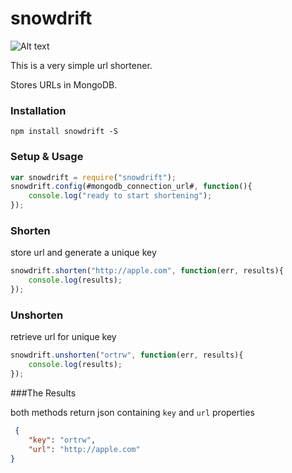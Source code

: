 # snowdrift

![Alt text](http://1.bp.blogspot.com/_10RbzQXx0c4/TCpvQlNCMmI/AAAAAAAAB-E/yJTzBCmMYQM/s1600/snowdrift+shortening.jpg)

This is a very simple url shortener.

Stores URLs in MongoDB.

### Installation ###
```
npm install snowdrift -S
```
### Setup & Usage ###
``` javascript
var snowdrift = require("snowdrift");
snowdrift.config(#mongodb_connection_url#, function(){
    console.log("ready to start shortening");
});
```

### Shorten ###

store url and generate a unique key
``` javascript
snowdrift.shorten("http://apple.com", function(err, results){
    console.log(results);
});
```

### Unshorten ###

retrieve url for unique key
``` javascript
snowdrift.unshorten("ortrw", function(err, results){
    console.log(results);
});

```

###The Results

both methods return json containing ```key``` and ```url``` properties
```json
 { 
    "key": "ortrw",
    "url": "http://apple.com" 
}
```

